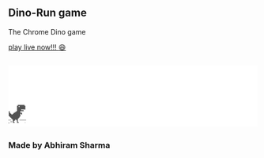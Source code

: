## Dino-Run game

The Chrome Dino game

[play live now!!! :smile: ](http://url/)

![chrome offline game cast](assets/screenshot.gif)
------------------------------------------------------------
### Made by Abhiram Sharma
